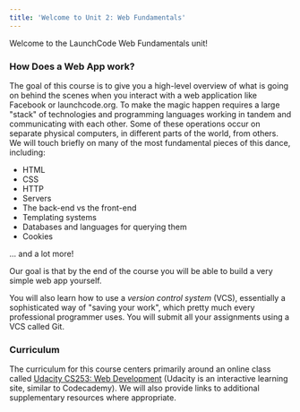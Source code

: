 ```yaml
---
title: 'Welcome to Unit 2: Web Fundamentals'
---
```


Welcome to the LaunchCode Web Fundamentals unit!

### How Does a Web App work?

The goal of this course is to give you a high-level overview of what is going on behind the scenes when you interact with a web application like Facebook or launchcode.org. To make the magic happen requires a large "stack" of technologies and programming languages working in tandem and communicating with each other. Some of these operations occur on separate physical computers, in different parts of the world, from others. We will touch briefly on many of the most fundamental pieces of this dance, including:

* HTML
* CSS
* HTTP
* Servers
* The back-end vs the front-end
* Templating systems
* Databases and languages for querying them
* Cookies

... and a lot more!

Our goal is that by the end of the course you will be able to build a very simple web app yourself.

You will also learn how to use a *version control system* (VCS), essentially a sophisticated way of "saving your work", which pretty much every professional programmer uses. You will submit all your assignments using a VCS called Git.

### Curriculum

The curriculum for this course centers primarily around an online class called [Udacity CS253: Web Development][udacity-course] (Udacity is an interactive learning site, similar to Codecademy). We will also provide links to additional supplementary resources where appropriate.


[udacity-course]: https://www.udacity.com/course/web-development--cs253
